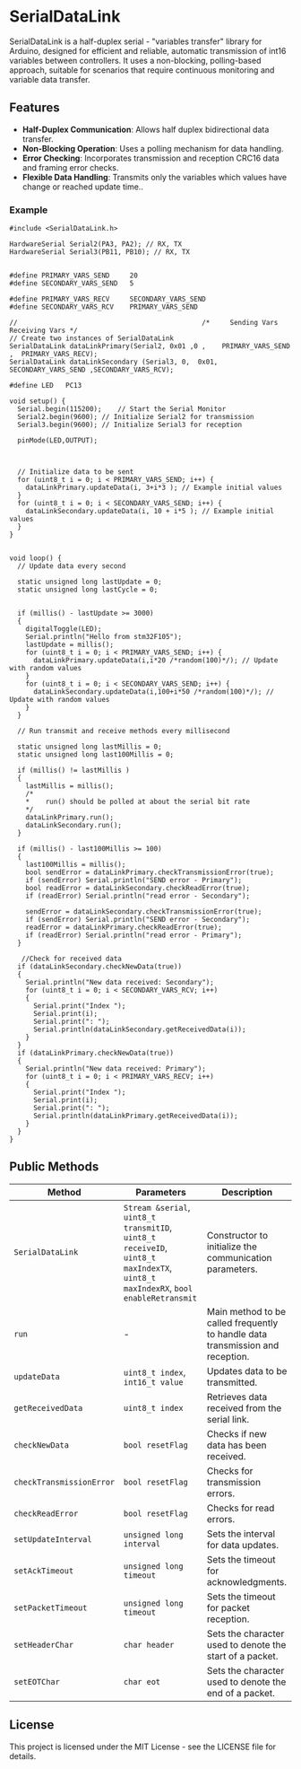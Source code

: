 # SerialDataLink

SerialDataLink is a half-duplex serial - "variables transfer" library for Arduino, designed for efficient and reliable, automatic transmission of int16 variables between controllers. It uses a non-blocking, polling-based approach, suitable for scenarios that require continuous monitoring and variable data transfer.

## Features

- **Half-Duplex Communication**: Allows half duplex bidirectional data transfer.
- **Non-Blocking Operation**: Uses a polling mechanism for data handling.
- **Error Checking**: Incorporates transmission and reception CRC16 data and framing error checks.
- **Flexible Data Handling**: Transmits only the variables which values have change or reached update time..

### Example

```
#include <SerialDataLink.h>

HardwareSerial Serial2(PA3, PA2); // RX, TX
HardwareSerial Serial3(PB11, PB10); // RX, TX


#define PRIMARY_VARS_SEND     20
#define SECONDARY_VARS_SEND   5

#define PRIMARY_VARS_RECV     SECONDARY_VARS_SEND
#define SECONDARY_VARS_RCV    PRIMARY_VARS_SEND

//                                              /*     Sending Vars       Receiving Vars */
// Create two instances of SerialDataLink
SerialDataLink dataLinkPrimary(Serial2, 0x01 ,0 ,    PRIMARY_VARS_SEND ,  PRIMARY_VARS_RECV);
SerialDataLink dataLinkSecondary (Serial3, 0,  0x01, SECONDARY_VARS_SEND ,SECONDARY_VARS_RCV);

#define LED   PC13

void setup() {
  Serial.begin(115200);    // Start the Serial Monitor
  Serial2.begin(9600); // Initialize Serial2 for transmission
  Serial3.begin(9600); // Initialize Serial3 for reception

  pinMode(LED,OUTPUT);



  // Initialize data to be sent
  for (uint8_t i = 0; i < PRIMARY_VARS_SEND; i++) {
    dataLinkPrimary.updateData(i, 3+i*3 ); // Example initial values
  }
  for (uint8_t i = 0; i < SECONDARY_VARS_SEND; i++) {
    dataLinkSecondary.updateData(i, 10 + i*5 ); // Example initial values
  }
}


void loop() {
  // Update data every second
  
  static unsigned long lastUpdate = 0;
  static unsigned long lastCycle = 0;

  
  if (millis() - lastUpdate >= 3000) 
  {
    digitalToggle(LED);
    Serial.println("Hello from stm32F105");
    lastUpdate = millis();
    for (uint8_t i = 0; i < PRIMARY_VARS_SEND; i++) {
      dataLinkPrimary.updateData(i,i*20 /*random(100)*/); // Update with random values
    }
    for (uint8_t i = 0; i < SECONDARY_VARS_SEND; i++) {
      dataLinkSecondary.updateData(i,100+i*50 /*random(100)*/); // Update with random values
    }
  }

  // Run transmit and receive methods every millisecond
  
  static unsigned long lastMillis = 0;
  static unsigned long last100Millis = 0;
  
  if (millis() != lastMillis ) 
  {
    lastMillis = millis();
    /*
    *    run() should be polled at about the serial bit rate 
    */
    dataLinkPrimary.run();
    dataLinkSecondary.run();
  }  

  if (millis() - last100Millis >= 100) 
  {
    last100Millis = millis();
    bool sendError = dataLinkPrimary.checkTransmissionError(true);
    if (sendError) Serial.println("SEND error - Primary");
    bool readError = dataLinkSecondary.checkReadError(true);
    if (readError) Serial.println("read error - Secondary");

    sendError = dataLinkSecondary.checkTransmissionError(true);
    if (sendError) Serial.println("SEND error - Secondary");
    readError = dataLinkPrimary.checkReadError(true);
    if (readError) Serial.println("read error - Primary");
  }

   //Check for received data
  if (dataLinkSecondary.checkNewData(true)) 
  {
    Serial.println("New data received: Secondary");
    for (uint8_t i = 0; i < SECONDARY_VARS_RCV; i++) 
    {
      Serial.print("Index ");
      Serial.print(i);
      Serial.print(": ");
      Serial.println(dataLinkSecondary.getReceivedData(i));
    }
  }
  if (dataLinkPrimary.checkNewData(true)) 
  {
    Serial.println("New data received: Primary");
    for (uint8_t i = 0; i < PRIMARY_VARS_RECV; i++) 
    {
      Serial.print("Index ");
      Serial.print(i);
      Serial.print(": ");
      Serial.println(dataLinkPrimary.getReceivedData(i));
    }
  }
}
```

## Public Methods

| Method | Parameters | Description |
| ------ | ---------- | ----------- |
| `SerialDataLink` | `Stream &serial`, `uint8_t transmitID`, `uint8_t receiveID`, `uint8_t maxIndexTX`, `uint8_t maxIndexRX`, `bool enableRetransmit` | Constructor to initialize the communication parameters. |
| `run` | - | Main method to be called frequently to handle data transmission and reception. |
| `updateData` | `uint8_t index`, `int16_t value` | Updates data to be transmitted. |
| `getReceivedData` | `uint8_t index` | Retrieves data received from the serial link. |
| `checkNewData` | `bool resetFlag` | Checks if new data has been received. |
| `checkTransmissionError` | `bool resetFlag` | Checks for transmission errors. |
| `checkReadError` | `bool resetFlag` | Checks for read errors. |
| `setUpdateInterval` | `unsigned long interval` | Sets the interval for data updates. |
| `setAckTimeout` | `unsigned long timeout` | Sets the timeout for acknowledgments. |
| `setPacketTimeout` | `unsigned long timeout` | Sets the timeout for packet reception. |
| `setHeaderChar` | `char header` | Sets the character used to denote the start of a packet. |
| `setEOTChar` | `char eot` | Sets the character used to denote the end of a packet. |



## License

This project is licensed under the MIT License - see the LICENSE file for details.

